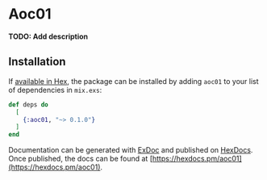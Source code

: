 # Aoc01

**TODO: Add description**

## Installation

If [available in Hex](https://hex.pm/docs/publish), the package can be installed
by adding `aoc01` to your list of dependencies in `mix.exs`:

```elixir
def deps do
  [
    {:aoc01, "~> 0.1.0"}
  ]
end
```

Documentation can be generated with [ExDoc](https://github.com/elixir-lang/ex_doc)
and published on [HexDocs](https://hexdocs.pm). Once published, the docs can
be found at [https://hexdocs.pm/aoc01](https://hexdocs.pm/aoc01).

